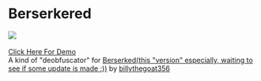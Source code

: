 # Berserkered

[![](https://www.codefactor.io/repository/github/HideakiAtsuyo/Berserkered/badge)](https://www.codefactor.io/repository/github/HideakiAtsuyo/Berserkered)<br><br>[Click Here For Demo](https://i.imgur.com/Ohj6mKa.gif)<br>A kind of "deobfuscator" for [Berserked(this "version" especially, waiting to see if some update is made :))](https://github.com/billythegoat356/Berserker/tree/2084fb77fb829509130d8d141a6a115df0ae1e8f) by [billythegoat356](https://github.com/billythegoat356)
